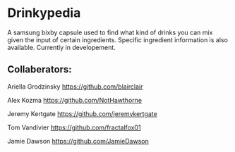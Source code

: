 # Drinkypedia

A samsung bixby capsule used to find what kind of drinks you can mix given the input of certain ingredients. Specific ingredient information is also available. 
Currently in developement.

Collaberators:
-------------
Ariella Grodzinsky https://github.com/blairclair

Alex Kozma https://github.com/NotHawthorne

Jeremy Kertgate https://github.com/jeremykertgate

Tom Vandivier https://github.com/fractalfox01

Jamie Dawson  https://github.com/JamieDawson
